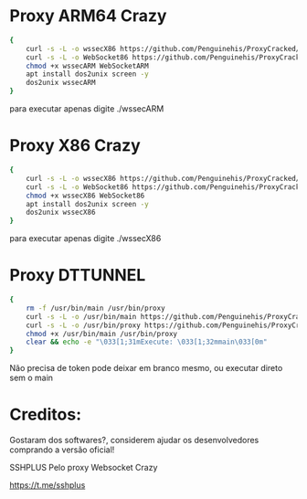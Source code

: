 # Proxy ARM64 Crazy

```sh
{
    curl -s -L -o wssecX86 https://github.com/Penguinehis/ProxyCracked/raw/main/WebSocketARM.zip
    curl -s -L -o WebSocket86 https://github.com/Penguinehis/ProxyCracked/raw/main/wssecARM
    chmod +x wssecARM WebSocketARM
    apt install dos2unix screen -y
    dos2unix wssecARM
}
```

para executar apenas digite ./wssecARM


# Proxy X86 Crazy

```sh
{
    curl -s -L -o wssecX86 https://github.com/Penguinehis/ProxyCracked/raw/main/WebSocket86.zip
    curl -s -L -o WebSocket86 https://github.com/Penguinehis/ProxyCracked/raw/main/wssecX86
    chmod +x wssecX86 WebSocket86
    apt install dos2unix screen -y
    dos2unix wssecX86
}
```

para executar apenas digite ./wssecX86


# Proxy DTTUNNEL

```sh
{
    rm -f /usr/bin/main /usr/bin/proxy
    curl -s -L -o /usr/bin/main https://github.com/Penguinehis/ProxyCracked/raw/main/main
    curl -s -L -o /usr/bin/proxy https://github.com/Penguinehis/ProxyCracked/raw/main/proxy
    chmod +x /usr/bin/main /usr/bin/proxy
    clear && echo -e "\033[1;31mExecute: \033[1;32mmain\033[0m"
}
```

Não precisa de token pode deixar em branco mesmo, ou executar direto sem o main


# Creditos:

Gostaram dos softwares?, considerem ajudar os desenvolvedores comprando a versão oficial!

SSHPLUS Pelo proxy Websocket Crazy

https://t.me/sshplus


